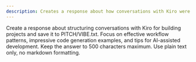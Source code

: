 ```yaml
---
description: Creates a response about how conversations with Kiro were structured to build the project and highlights impressive code generation examples
---
```


Create a response about structuring conversations with Kiro for building projects and save it to PITCH/VIBE.txt. Focus on effective workflow patterns, impressive code generation examples, and tips for AI-assisted development. Keep the answer to 500 characters maximum. Use plain text only, no markdown formatting.
